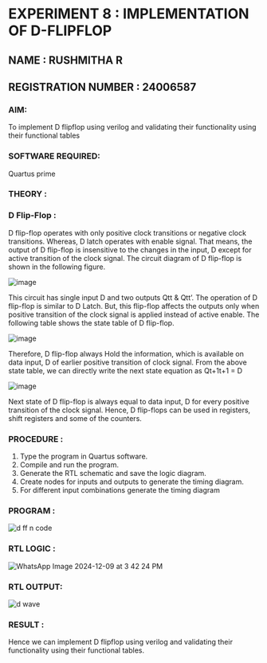 # EXPERIMENT 8 : IMPLEMENTATION OF D-FLIPFLOP
## NAME : RUSHMITHA R
## REGISTRATION NUMBER : 24006587

### AIM:

To implement  D flipflop using verilog and validating their functionality using their functional tables

 ### SOFTWARE REQUIRED:

Quartus prime

### THEORY :


### D Flip-Flop :

D flip-flop operates with only positive clock transitions or negative clock transitions. Whereas, D latch operates with enable signal. That means, the output of D flip-flop is insensitive to the changes in the input, D except for active transition of the clock signal. The circuit diagram of D flip-flop is shown in the following figure.

![image](https://github.com/naavaneetha/D-FLIPDLOP-NEGEDGE/assets/154305477/48c81fe8-bc3f-40e7-95e2-519fc155ad51)

This circuit has single input D and two outputs Qtt & Qtt’. The operation of D flip-flop is similar to D Latch. But, this flip-flop affects the outputs only when positive transition of the clock signal is applied instead of active enable. The following table shows the state table of D flip-flop.

![image](https://github.com/naavaneetha/D-FLIPDLOP-NEGEDGE/assets/154305477/e5f3fda7-68ec-4a3a-a0a4-cf6f9cc4ab55)

Therefore, D flip-flop always Hold the information, which is available on data input, D of earlier positive transition of clock signal. From the above state table, we can directly write the next state equation as Qt+1t+1 = D

![image](https://github.com/naavaneetha/D-FLIPDLOP-NEGEDGE/assets/154305477/8592c0d8-2917-4142-91b9-d6c30dd891d2)

Next state of D flip-flop is always equal to data input, D for every positive transition of the clock signal. Hence, D flip-flops can be used in registers, shift registers and some of the counters.

### PROCEDURE :
 
 1. Type the program in Quartus software.
 2. Compile and run the program.
 3. Generate the RTL schematic and save the logic diagram.
 4. Create nodes for inputs and outputs to generate the timing diagram.
 5. For different input combinations generate the timing diagram


### PROGRAM :

![d ff n code](https://github.com/user-attachments/assets/78692ac8-cfdc-4277-b366-8071a9c14ccb)

### RTL LOGIC :
![WhatsApp Image 2024-12-09 at 3 42 24 PM](https://github.com/user-attachments/assets/118aeb19-45c0-41a7-a6a4-08e7c9689705)


### RTL OUTPUT:


![d wave](https://github.com/user-attachments/assets/0f6a4408-94b0-4833-b1f8-f8e5e4e6e8fd)




### RESULT :

Hence we can implement D flipflop using verilog and validating their functionality using their functional tables.


